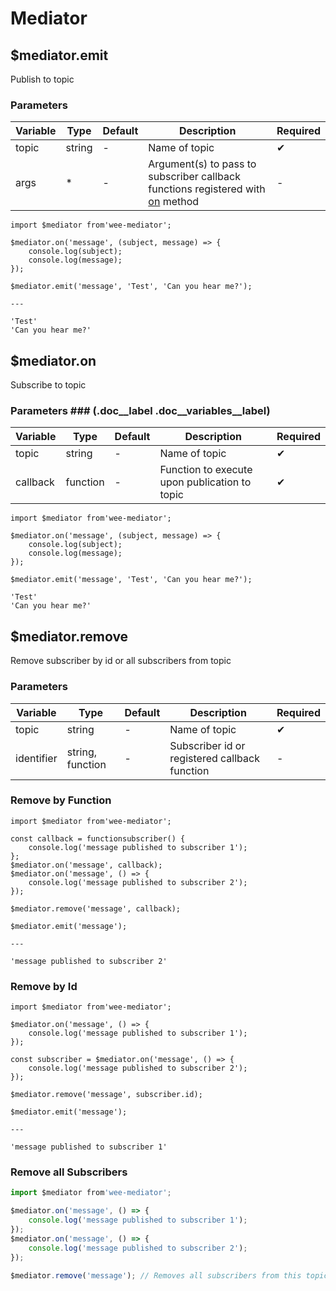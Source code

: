 # Mediator

## $mediator.emit

Publish to topic

### Parameters

| Variable | Type   | Default | Description                                                                                    | Required |
|----------|--------|---------|------------------------------------------------------------------------------------------------|----------|
| topic    | string | -       | Name of topic                                                                                  | ✔        |
| args     | *      | -       | Argument(s) to pass to subscriber callback functions registered with [on](#mediator-on) method | -        |

```js|js
import $mediator from'wee-mediator';

$mediator.on('message', (subject, message) => {
    console.log(subject);
    console.log(message);
});

$mediator.emit('message', 'Test', 'Can you hear me?');

---

'Test'
'Can you hear me?'
```

## $mediator.on

Subscribe to topic

### Parameters ### (.doc__label .doc__variables__label)

| Variable | Type     | Default | Description                                   | Required |
|----------|----------|---------|-----------------------------------------------|----------|
| topic    | string   | -       | Name of topic                                 | ✔        |
| callback | function | -       | Function to execute upon publication to topic | ✔        |

```js|js
import $mediator from'wee-mediator';

$mediator.on('message', (subject, message) => {
    console.log(subject);
    console.log(message);
});

$mediator.emit('message', 'Test', 'Can you hear me?');

'Test'
'Can you hear me?'
```

## $mediator.remove

Remove subscriber by id or all subscribers from topic

### Parameters

| Variable   | Type             | Default | Description                                   | Required |
|------------|------------------|---------|-----------------------------------------------|----------|
| topic      | string           | -       | Name of topic                                 | ✔        |
| identifier | string, function | -       | Subscriber id or registered callback function | -        |

### Remove by Function

```js|js
import $mediator from'wee-mediator';

const callback = functionsubscriber() {
    console.log('message published to subscriber 1');
};
$mediator.on('message', callback);
$mediator.on('message', () => {
    console.log('message published to subscriber 2');
});

$mediator.remove('message', callback);

$mediator.emit('message');

---

'message published to subscriber 2'
```

### Remove by Id

```js|js
import $mediator from'wee-mediator';

$mediator.on('message', () => {
    console.log('message published to subscriber 1');
});

const subscriber = $mediator.on('message', () => {
    console.log('message published to subscriber 2');
});

$mediator.remove('message', subscriber.id);

$mediator.emit('message');

---

'message published to subscriber 1'
```

### Remove all Subscribers

```js
import $mediator from'wee-mediator';

$mediator.on('message', () => {
    console.log('message published to subscriber 1');
});
$mediator.on('message', () => {
    console.log('message published to subscriber 2');
});

$mediator.remove('message'); // Removes all subscribers from this topic
```
